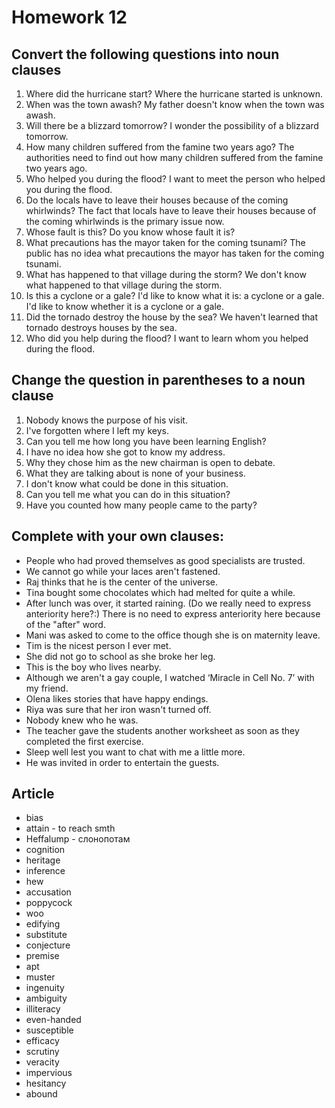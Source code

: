 # Homework 12

## Convert the following questions into noun clauses

1. Where did the hurricane start?
Where the hurricane started is unknown.
2. When was the town awash?
My father doesn't know when the town was awash.
3. Will there be a blizzard tomorrow?
I wonder the possibility of a blizzard tomorrow.
4. How many children suffered from the famine two years ago?
The authorities need to find out how many children suffered from the famine two years ago.
5. Who helped you during the flood?
I want to meet the person who helped you during the flood.
6. Do the locals have to leave their houses because of the coming whirlwinds?
The fact that locals have to leave their houses because of the coming whirlwinds is the primary issue now.
7. Whose fault is this?
Do you know whose fault it is?
8. What precautions has the mayor taken for the coming tsunami?
The public has no idea what precautions the mayor has taken for the coming tsunami.
9. What has happened to that village during the storm?
We don't know what happened to that village during the storm. 
10. Is this a cyclone or a gale?
I'd like to know what it is: a cyclone or a gale.
I'd like to know whether it is a cyclone or a gale.
11. Did the tornado destroy the house by the sea?
We haven't learned that tornado destroys houses by the sea.
12. Who did you help during the flood?
I want to learn whom you helped during the flood.


## Change the question in parentheses to a noun clause

1. Nobody knows the purpose of his visit.
2. I've forgotten where I left my keys.
3. Can you tell me how long you have been learning English?
4. I have no idea how she got to know my address.
5. Why they chose him as the new chairman is open to debate.
6. What they are talking about is none of your business.
7. I don't know what could be done in this situation.
8. Can you tell me what you can do in this situation?
9. Have you counted how many people came to the party?


## Complete with your own clauses:

- People who had proved themselves as good specialists are trusted.
- We cannot go while your laces aren't fastened.
- Raj thinks that he is the center of the universe.
- Tina bought some chocolates which had melted for quite a while.
- After lunch was over, it started raining. (Do we really need to express anteriority here?:) There is no need to express anteriority here because of the "after" word.
- Mani was asked to come to the office though she is on maternity leave.
- Tim is the nicest person I ever met.
- She did not go to school as she broke her leg.
- This is the boy who lives nearby.
- Although we aren't a gay couple, I watched ‘Miracle in Cell No. 7’ with my friend.
- Olena likes stories that have happy endings.
- Riya was sure that her iron wasn't turned off.
- Nobody knew who he was.
- The teacher gave the students another worksheet as soon as they completed the first exercise.
- Sleep well lest you want to chat with me a little more.
- He was invited in order to entertain the guests.


## Article
- bias
- attain - to reach smth
- Heffalump - слонопотам
- cognition
- heritage
- inference
- hew
- accusation
- poppycock
- woo
- edifying
- substitute
- conjecture
- premise
- apt
- muster
- ingenuity
- ambiguity
- illiteracy
- even-handed
- susceptible
- efficacy
- scrutiny
- veracity
- impervious
- hesitancy
- abound

